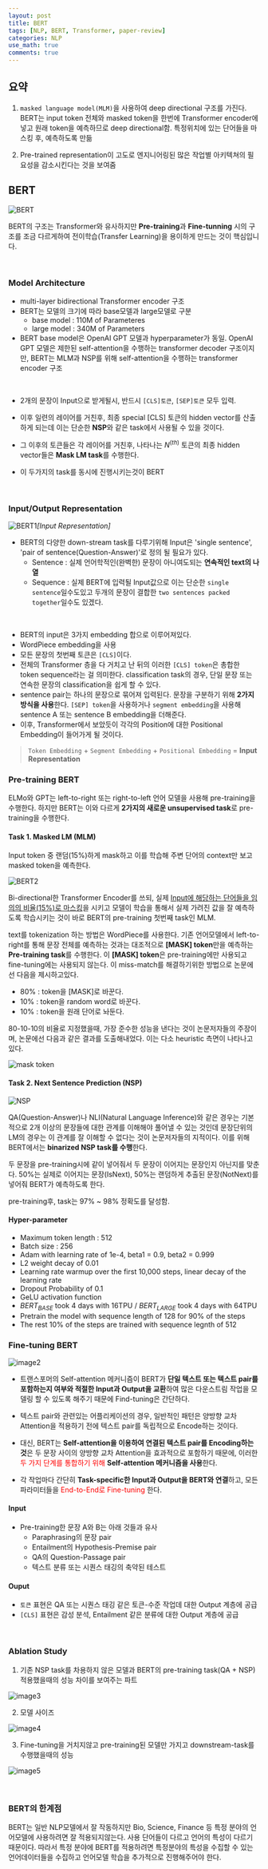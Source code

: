 ```yaml
---
layout: post
title: BERT
tags: [NLP, BERT, Transformer, paper-review]
categories: NLP
use_math: true
comments: true
---
```


## 요약

1. `masked language model(MLM)`을 사용하여 deep directional 구조를 가진다. BERT는 input token 전체와 masked token을 한번에  Transformer encoder에 넣고 원래 token을 예측하므로 deep directional함. 특정위치에 있는 단어들을 마스킹 후, 예측하도록 만듦

2. Pre-trained representation이 고도로 엔지니어링된 많은 작업별 아키텍쳐의 필요성을 감소시킨다는 것을 보여줌


## BERT

![BERT](https://miro.medium.com/max/1200/1*hK0UjZ8Z3sBfVhPEjW0dZQ.png)

BERT의 구조는 Transformer와 유사하지만 **Pre-training**과 **Fine-tunning** 시의 구조를 조금 다르게하여 전이학습(Transfer Learning)을 용이하게 만드는 것이 핵심입니다.

<br>

### Model Architecture

- multi-layer bidirectional Transformer encoder 구조
- BERT는 모델의 크기에 따라 base모델과 large모델로 구분
    - base model : 110M of Parameteres
    - large model : 340M of Parameters
- BERT base model은 OpenAI GPT 모델과 hyperparameter가 동일. OpenAI GPT 모델은 제한된 self-attention을 수행하는  transformer decoder 구조이지만, BERT는 MLM과 NSP를 위해 self-attention을 수행하는 transformer encoder 구조

<br>

- 2개의 문장이 Input으로 받게될시, 반드시 `[CLS]토큰`, `[SEP]토큰` 모두 입력.
- 이후 일련의 레이어를 거친후, 최종 special [CLS] 토큰의 hidden vector를 산출하게 되는데 이는 단순한 **NSP**와 같은 task에서 사용될 수 있을 것이다.
- 그 이후의 토큰들은 각 레이어를 거친후, 나타나는 $N^(th)$ 토큰의 최종 hidden vector들은 **Mask LM task**를 수행한다.

- 이 두가지의 task를 동시에 진행시키는것이 BERT

<br>

### Input/Output Representation

![BERT1](https://images.velog.io/images/jeewoo1025/post/a4796527-cd2c-4491-8ef0-89c03d808cfc/image.png)*[Input Representation]*

- BERT의 다양한 down-stream task를 다루기위해 Input은 'single sentence', 'pair of sentence(Question-Answer)'로 정의 될 필요가 있다.
    - Sentence : 실제 언어학적인(완벽한) 문장이 아니여도되는 **연속적인 text의 나열**
    - Sequence : 실제 BERT에 입력될 Input값으로 이는 단순한 `single sentence`일수도있고 두개의 문장이 결합한 `two sentences packed together`일수도 있겠다.

<br>

- BERT의 input은 3가지 embedding 합으로 이루어져있다.
- WordPiece embedding을 사용
- 모든 문장의 첫번째 토큰은 `[CLS]`이다.
- 전체의 Transformer 층을 다 거치고 난 뒤의 이러한 `[CLS] token`은 총합한 token sequence라는 걸 의미한다. classification task의 경우, 단일 문장 또는 연속한 문장의 classification을 쉽게 할 수 있다.
- sentence pair는 하나의 문장으로 묶어져 입력된다. 문장을 구분하기 위해 **2가지 방식을 사용**한다. `[SEP] token`을 사용하거나 `segment embedding`을 사용해 sentence A 또는 sentence B embedding을 더해준다. 
- 이후, Transformer에서 보았듯이 각각의 Position에 대한 Positional Embedding이 들어가게 될 것이다.

> `Token Embedding` + `Segment Embedding` + `Positional Embedding` = **Input Representation** 



### Pre-training BERT

ELMo와 GPT는 left-to-right 또는 right-to-left 언어 모델을 사용해 pre-training을 수행한다. 하지만 BERT는 이와 다르게 **2가지의 새로운 unsupervised task**로 pre-training을 수행한다.

#### Task 1. Masked LM (MLM)

Input token 중 랜덤(15%)하게 mask하고 이를 학습해 주변 단어의 context만 보고 masked token을 예측한다.

![BERT2](https://images.velog.io/images/jeewoo1025/post/13eefdf1-6a26-4e0e-8222-27cc8e14aa4a/image.png)

Bi-directional한 Transformer Encoder를 쓰되, 실제 <u>Input에 해당하는 단어들을 임의의 비율(15%)로 마스킹</u>을 시키고 모델이 학습을 통해서 실제 가려진 값을 잘 예측하도록 학습시키는 것이 바로 BERT의 pre-training 첫번째 task인 MLM.

text를 tokenization 하는 방법은 WordPiece를 사용한다. 기존 언어모델에서 left-to-right를 통해 문장 전체를 예측하는 것과는 대조적으로 **[MASK] token**만을 예측하는 **Pre-training task**를 수행한다. 이 **[MASK] token**은 pre-training에만 사용되고 fine-tuning에는 사용되지 않는다. 이 miss-match를 해결하기위한 방법으로 논문에선 다음을 제시하고있다.
- 80% : token을 [MASK]로 바꾼다.
- 10% : token을 random word로 바꾼다.
- 10% : token을 원래 단어로 놔둔다.

80-10-10의 비율로 지정했을때, 가장 준수한 성능을 낸다는 것이 논문저자들의 주장이며, 논문에선 다음과 같은 결과를 도출해내었다. 이는 다소 heuristic 측면이 나타나고 있다.

![mask token](/img/BERT/image1.PNG)


#### Task 2. Next Sentence Prediction (NSP)

![NSP](https://img1.daumcdn.net/thumb/R1280x0/?scode=mtistory2&fname=https%3A%2F%2Fblog.kakaocdn.net%2Fdn%2FbeTrc5%2FbtqBTL8u19d%2FT1020drYaYApQP6TuKPjaK%2Fimg.png)

QA(Question-Answer)나 NLI(Natural Language Inference)와 같은 경우는 기본적으로 2개 이상의 문장들에 대한 관계를 이해해야 풀어낼 수 있는 것인데 문장단위의 LM의 경우는 이 관계를 잘 이해할 수 없다는 것이 논문저자들의 지적이다. 이를 위해 BERT에서는 **binarized NSP task를 수행**한다.

두 문장을 pre-training시에 같이 넣어줘서 두 문장이 이어지는 문장인지 아닌지를 맞춘다. 50%는 실제로 이어지는 문장(IsNext), 50%는 랜덤하게 추출된 문장(NotNext)를 넣어줘 BERT가 예측하도록 한다.

pre-training후, task는 97% ~ 98% 정확도를 달성함.

#### Hyper-parameter

- Maximum token length : 512
- Batch size : 256
- Adam with learning rate of 1e-4, beta1 = 0.9, beta2 = 0.999
- L2 weight decay of 0.01
- Learning rate warmup over the first 10,000 steps, linear decay of the learning rate
- Dropout Probability of 0.1 
- GeLU activation function
- $BERT_{BASE}$ took 4 days with 16TPU / $BERT_{LARGE}$ took 4 days with 64TPU
- Pretrain the model with sequence length of 128 for 90% of the steps
- The rest 10% of the steps are trained with sequence legnth of 512


### Fine-tuning BERT

![image2](/img/BERT/image2.PNG)

- 트랜스포머의 Self-attention 메커니즘이 BERT가 **단일 텍스트 또는 텍스트 pair를 포함하는지 여부와 적절한 Input과 Output을 교환**하여 많은 다운스트림 작업을 모델링 할 수 있도록 해주기 때문에 Find-tuning은 간단하다.

- 텍스트 pair와 관련있는 어플리케이션의 경우, 일반적인 패턴은 양방향 교차 Attention을 적용하기 전에 텍스트 pair를 독립적으로 Encode하는 것이다.

- 대신, BERT는 **Self-attention을 이용하여 연결된 텍스트 pair를 Encoding하는 것**은 두 문장 사이의 양방향 교차 Attention을 효과적으로 포함하기 때문에, 이러한 <font color = 'Red'> 두 가지 단계를 통합하기 위해 </font> **Self-attention 메커니즘을 사용**한다.

- 각 작업마다 간단히 **Task-specific한 Input과 Output을 BERT와 연결**하고, 모든 파라미터들을 <font color = 'Red'> End-to-End로 Fine-tuning </font>한다.


#### Input

- Pre-training한 문장 A와 B는 아래 것들과 유사
    - Paraphrasing의 문장 pair
    - Entailment의 Hypothesis-Premise pair
    - QA의 Question-Passage pair
    - 텍스트 분류 또는 시퀀스 태깅의 축약된 테스트

#### Ouput

- `토큰` 표현은 QA 또는 시퀀스 태깅 같은 토큰-수준 작업데 대한 Output 계층에 공급
- `[CLS]` 표현은 감성 분석, Entailment 같은 분류에 대한 Output 계층에 공급

<br>

### Ablation Study

1. 기존 NSP task를 차용하지 않은 모델과 BERT의 pre-training task(QA + NSP) 적용했을때의 성능 차이를 보여주는 파트

![image3](/img/BERT/image3.PNG)

2. 모델 사이즈

![image4](/img/BERT/image4.PNG)

3. Fine-tuning을 거치지않고 pre-training된 모델만 가지고 downstream-task를 수행했을때의 성능

![image5](/img/BERT/image5.PNG)

<br>

### BERT의 한계점

BERT는 일반 NLP모델에서 잘 작동하지만 Bio, Science, Finance 등 특정 분야의 언어모델에 사용하려면 잘 적용되지않는다. 사용 단어들이 다르고 언어의 특성이 다르기 때문이다. 따라서 특정 분야에 BERT를 적용하려면 특정분야의 특성을 수집할 수 있는 언어데이터들을 수집하고 언어모델 학습을 추가적으로 진행해주어야 한다.


